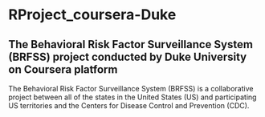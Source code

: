 # RProject_coursera-Duke
## The Behavioral Risk Factor Surveillance System (BRFSS) project conducted by Duke University on Coursera platform

The Behavioral Risk Factor Surveillance System (BRFSS) is a collaborative project between all of the states in the United States (US) and participating US territories and the Centers for Disease Control and Prevention (CDC).
